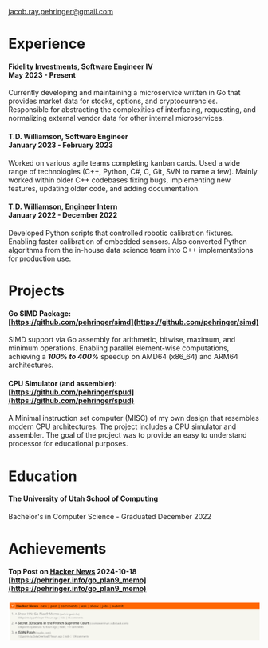 jacob.ray.pehringer@gmail.com

# Experience

#### Fidelity Investments, Software Engineer IV <br> May 2023 - Present
Currently developing and maintaining a microservice written in Go that provides market data for stocks, options, and cryptocurrencies.
Responsible for abstracting the complexities of interfacing, requesting, and normalizing external vendor data for other internal microservices.

#### T.D. Williamson, Software Engineer <br> January 2023 - February 2023
Worked on various agile teams completing kanban cards. Used a wide range of technologies (C++, Python, C#, C, Git, SVN to name a few).
Mainly worked within older C++ codebases fixing bugs, implementing new features, updating older code, and adding documentation.

#### T.D. Williamson, Engineer Intern <br> January 2022 - December 2022
Developed Python scripts that controlled robotic calibration fixtures.
Enabling faster calibration of embedded sensors.
Also converted Python algorithms from the in-house data science team into C++ implementations for production use.

# Projects

#### Go SIMD Package: <br> [https://github.com/pehringer/simd](https://github.com/pehringer/simd)
SIMD support via Go assembly for arithmetic, bitwise, maximum, and minimum operations.
Enabling parallel element-wise computations, achieving a ***100% to 400%*** speedup on AMD64 (x86_64) and ARM64 architectures.

#### CPU Simulator (and assembler): <br> [https://github.com/pehringer/spud](https://github.com/pehringer/spud)
A Minimal instruction set computer (MISC) of my own design that resembles modern CPU architectures.
The project includes a CPU simulator and assembler.
The goal of the project was to provide an easy to understand processor for educational purposes.

# Education

#### The University of Utah School of Computing 
Bachelor's in Computer Science - Graduated December 2022

# Achievements

#### Top Post on [Hacker News](https://news.ycombinator.com/) 2024-10-18 <br> [https://pehringer.info/go_plan9_memo](https://pehringer.info/go_plan9_memo)
![screenshot](README/hackerNews2024-10-18.png)
